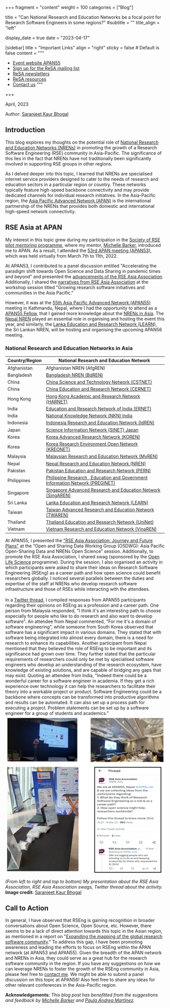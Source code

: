 +++
fragment = "content"
weight = 100
categories = ["Blog"]

title = "Can National Research and Education Networks be a focal point for Research Software Engineers in some regions?"
#subtitle = ""
title_align = "left"

display_date = true
date = "2023-04-17"

[sidebar]
  title = "Important Links"
  align = "right"
  sticky = false # Default is false
  content = """
  * [Event website APAN55](https://apan55.apan.net/)
  * [Sign up for the ReSA mailing list](https://landing.mailerlite.com/webforms/landing/i5e1h2)
  * [ReSA newsletters](/news)
  * [ReSA resources](/resa-resources)
  * [Contact us](/contact)
  """

+++

April, 2023

Author: [Saranjeet Kaur Bhogal](https://saranjeetkaur.github.io/About-Me/)


## Introduction

This blog explores my thoughts on the potential role of [National Research and Education Networks (NRENs)](https://en.wikipedia.org/wiki/National_research_and_education_network) in promoting the growth of a Research Software Engineering (RSE) community in Asia-Pacific. The significance of this lies in the fact that NRENs have not traditionally been significantly involved in supporting RSE groups in other regions.

As I delved deeper into this topic, I learned that NRENs are specialised internet service providers designed to cater to the needs of research and education sectors in a particular region or country. These networks typically feature high-speed backbone connectivity and may provide dedicated channels for individual research initiatives. In the Asia-Pacific region, the [Asia Pacific Advanced Network (APAN)](https://apan.net) is the international partnership of the NRENs that provides both domestic and international high-speed network connectivity.

## RSE Asia at APAN

My interest in this topic grew during my participation in the [Society of RSE pilot mentoring programme](https://society-rse.org/events/pilot-mentoring-programme/), where my mentor, [Michelle Barker](https://www.linkedin.com/in/michelledbarker/), introduced me to APAN. As a result, I attended the [53rd APAN meeting (APAN53)](https://apan53.apan.net), which was held virtually from March 7th to 11th, 2022.

At APAN53, I contributed to a panel discussion entitled "Accelerating the paradigm shift towards Open Science and Data Sharing in pandemic times and beyond" and presented the [advancements of the RSE Asia Association](https://zenodo.org/record/7698570#.ZDV0Hi8Rp-U). Additionally, I shared the [narratives from RSE Asia Association](https://zenodo.org/record/7698591#.ZDV0Uy8Rp-U) at the workshop session titled "Growing research software initiatives and communities in the Asia Pacific."

However, it was at the [55th Asia Pacific Advanced Network (APAN55)](https://apan55.apan.net/) meeting in Kathmandu, Nepal, where I had the opportunity to attend as a [APAN55 Fellow](http://apan.net/fellowship/), that I gained more knowledge about the [NRENs in Asia](#national-research-and-education-networks-in-asia). The [Nepal NREN](https://www.nren.net.np) played an essential role in organising and hosting the event this year, and similarly, the [Lanka Education and Research Network (LEARN)](https://www.ac.lk), the Sri Lankan NREN, will be hosting and organising the upcoming APAN56 meeting.

### National Research and Education Networks in Asia

| Country/Region | National Research and Education Network |
| -------------- | -------------- |
| Afghanistan | Afghanistan NREN (AfgREN) |
| Bangladesh | [Bangladesh NREN (BdREN)](https://www.bdren.net.bd) |
| China | [China Science and Technology Network (CSTNET)](https://www.cstcloud.net/cstnet.htm) |
| China | [China Education and Research Network (CERNET)](https://www.edu.cn/english/) |
| Hong Kong | [Hong Kong Academic and Research Network (HARNET)](https://www.jucc.edu.hk/harnet/) |
| India | [Education and Research Network of India (ERNET)](https://ernet.in) |
| India | [National Knowledge Network (NKN) India](https://nkn.gov.in/en/) |
| Indonesia | [Indonesia Research and Education Network (IdREN)](https://idren.id) |
| Japan | [Science Information Network (SINET) Japan](https://www.sinet.ad.jp/en/aboutsinet-en) |
| Korea | [Korea Advanced Research Network (KOREN)](https://www.koren.kr/eng/index.asp) |
| Korea | [Korea Research Environment Open Network (KREONET)](https://www.kreonet.net/eng/) |
| Malaysia | [Malaysian Research and Education Network (MyREN)](https://www.myren.net.my) |
| Nepal | [Nepal Research and Education Network (NREN)](https://www.nren.net.np) |
| Pakistan | [Pakistan Education and Research Network (PERN)](https://pern.edu.pk) |
| Philippines | [Philippine Research , Education and Government Information Network (PREGINET)](https://asti.dost.gov.ph/projects/preginet/) |
| Singapore | [Singapore Advanced Research and Education Network (SingAREN)](https://www.singaren.net.sg) |
| Sri Lanka | [Lanka Education and Research Network (LEARN)](https://www.ac.lk) |
| Taiwan | [Taiwan Advanced Research and Education Network (TWAREN)](https://www.twaren.net/english/) |
| Thailand | [Thailand Education and Research Network (UniNet)](https://www.uni.net.th) |
| Vietnam | [Vietnam Research and Education Network (VinaREN)](https://www.vista.gov.vn/vinaren.html) |

At APAN55, I presented the ["RSE Asia Association: Journey and Future Plans"](https://zenodo.org/record/7817687) at the “Open and Sharing Data Working Group (OSDWG): Asia Pacific Open-Sharing Data and NRENs Open Science” session. Additionally, to promote the RSE Asia Association, I shared swag (sponsored by the [Open Life Science](https://openlifesci.org) programme). During the session, I also organised an activity in which participants were asked to share their ideas on Research Software Engineering (RSEng) as a career path and how open science could benefit researchers globally. I noticed several parallels between the duties and expertise of the staff at NRENs who develop research software infrastructure and those of RSEs while interacting with the attendees.
<br/>
<br/>
In a [Twitter thread](https://twitter.com/RSE_Asia/status/1635942735948414978?s=20), I compiled responses from APAN55 participants regarding their opinions on RSEng as a profession and a career path. One person from Malaysia responded, "I think it's an interesting path to choose especially for people who like to do research and also want to develop software". An attendee from Nepal commented, "For me it's a domain of software engineering”, while someone from South Korea observed that software has a significant impact in various domains. They stated that with software being integrated into almost every domain, there is a need for research to enhance its capabilities. Another participant from Nepal mentioned that they believed the role of RSEng to be important and its significance had grown over time. They further stated that the particular requirements of researchers could only be met by specialised software engineers who develop an understanding of the research ecosystem, have knowledge of existing solutions, and are capable of bridging any gaps that may exist. Quoting an attendee from India, "Indeed there could be a wonderful career for a software engineer in academia. If they get a rich experience over technology it can help the researchers to facilitate their theory into a workable project or product. Software Engineering could be a backbone where concepts can be transformed into productive algorithms and results can be automated. It can also set up a process path for executing a project. Problem statements can be set up by a software engineer for a group of students and academics."
<br/>
<img src="APAN55_RSEAsia_Nepal.png" alt="From left to right and top to bottom) Saranjeet's presentation about the RSE Asia Association, RSE Asia Association swags, Twitter thread about the activity. Image credit:Saranjeet Kaur Bhogal"/>

_(From left to right and top to bottom) My presentation about the RSE Asia Association, RSE Asia Association swags, Twitter thread about the activity._ **Image credit:** [Saranjeet Kaur Bhogal](mailto:kaur.saranjeet3@gmail.com)

## Call to Action

In general, I have observed that RSEng is gaining recognition in broader conversations about Open Science, Open Source, etc. However, there seems to be a lack of direct attention towards this topic in the Asian region, as mentioned in a report on "[Expanding the mapping of the global research software community](https://www.researchsoft.org/blog/2022-10/)." To address this gap, I have been promoting awareness and leading the efforts to focus on RSEng within the APAN network (at APAN53 and APAN55). Given the breadth of the APAN network and NRENs in Asia, they could serve as a great hub for the research software community in the region. If you have any suggestions on how we can leverage NRENs to foster the growth of the RSEng community in Asia, please feel free to [contact me](kaur.saranjeet3@gmail.com). We might be able to submit a panel discussion on this topic at APAN56! Also feel free to share any ideas for other relevant conferences in the Asia-Pacific region.



**Acknowledgements:**
_This blog post has benefitted from the suggestions and feedback by [Michelle Barker](https://www.linkedin.com/in/michelledbarker/) and [Paula Andrea Martinez](https://www.linkedin.com/in/pambio/)._
